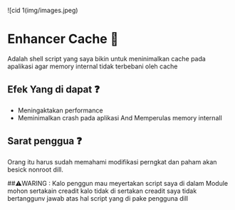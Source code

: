 ![cid 1(img/images.jpeg)

 # Enhancer Cache 🍃
Adalah shell script yang saya bikin untuk 
meninimalkan cache pada apalikasi agar memory
internal tidak terbebani oleh cache

## Efek Yang di dapat ❓️
- Meningaktakan performance
- Meminimalkan crash pada aplikasi
And Memperulas memory internall

 ## Sarat penggua ❓️
 Orang itu harus sudah memahami modifikasi 
 perngkat dan paham akan besick nonroot dill.

 ##⚠️WARING :
 Kalo penggun mau meyertakan script saya di dalam
 Module mohon sertakain creadit kalo tidak di sertakan
 creadit saya tidak bertanggunv jawab atas hal 
 script yang di pake pengguna dill
 
 
